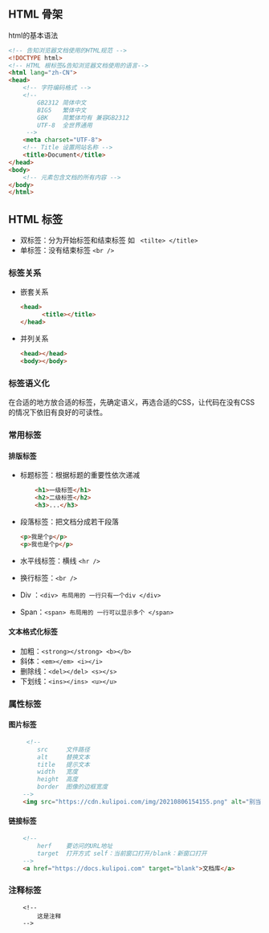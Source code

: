 ## HTML 骨架

html的基本语法

```html
<!-- 告知浏览器文档使用的HTML规范 -->
<!DOCTYPE html>
<!-- HTML 根标签&告知浏览器文档使用的语言-->
<html lang="zh-CN">
<head>
    <!-- 字符编码格式 -->
    <!-- 
        GB2312 简体中文
        BIG5   繁体中文
        GBK    简繁体均有 兼容GB2312
        UTF-8  全世界通用
     -->
    <meta charset="UTF-8">
    <!-- Title 设置网站名称 -->
    <title>Document</title>
</head>
<body>
    <!-- 元素包含文档的所有内容 -->
</body>
</html>
```

## HTML 标签

- 双标签：分为开始标签和结束标签 如 ` <tilte> </title>`
- 单标签：没有结束标签 `<br />`

### 标签关系

- 嵌套关系

  ```html
  <head>
  		<title></title>
  </head>	
  ```

- 并列关系

  ```html
  <head></head>
  <body></body>
  ```

### 标签语义化

在合适的地方放合适的标签，先确定语义，再选合适的CSS，让代码在没有CSS的情况下依旧有良好的可读性。

### 常用标签

#### 排版标签

- 标题标签：根据标题的重要性依次递减

  ```html
      <h1>一级标签</h1>
      <h2>二级标签</h2>
      <h3>...</h3>
  ```

- 段落标签：把文档分成若干段落

  ```html
  <p>我是个p</p>
  <p>我也是个p</p>
  ```

- 水平线标签：横线 `<hr />`

- 换行标签：`<br />`

- Div ：`<div> 布局用的 一行只有一个div </div>`

- Span：`<span> 布局用的 一行可以显示多个 </span>`

#### 文本格式化标签

- 加粗：`<strong></strong> <b></b>`
- 斜体：`<em></em> <i></i>`
- 删除线：`<del></del> <s></s>`
- 下划线：`<ins></ins> <u></u>`

### 属性标签

#### 图片标签

```html
	 <!--
        src     文件路径
        alt     替换文本
        title   提示文本
        width   宽度
        height  高度
        border  图像的边框宽度
    -->
    <img src="https://cdn.kulipoi.com/img/20210806154155.png" alt="别当欧尼酱了" title="欧尼酱" width="200" border="1" />
```

#### 链接标签

```html
    <!--
        herf    要访问的URL地址
        target  打开方式 self：当前窗口打开/blank：新窗口打开
    -->
    <a href="https://docs.kulipoi.com" target="blank">文档库</a>
```

### 注释标签

```
    <!--
        这是注释
    -->
```